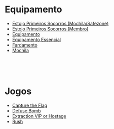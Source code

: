 
<br><br><br><br>

# Equipamento
* [Estojo Primeiros Socorros (Mochila/Safezone)](/info/estojoPrimeirosSocorrosMochila.md)
* [Estojo Primeiros Socorros (Membro)](/info/estojoPrimeirosSocorrosMochila.md)
* [Equipamento](/info/camEquipamento.md)
* [Equipamento Essencial](/info/camEquipamentoEssencial.md)
* [Fardamento](/info/camFardamento.md)
* [Mochila](/info/camMochila.md)


<br><br><br>


# Jogos
* [Capture the Flag](/games/captureTheFlag.md)
* [Defuse Bomb](/games/defuseBomb.md)
* [Extraction VIP or Hostage](/games/extractionVipHostage.md)
* [Rush](/games/rushGame.md)

